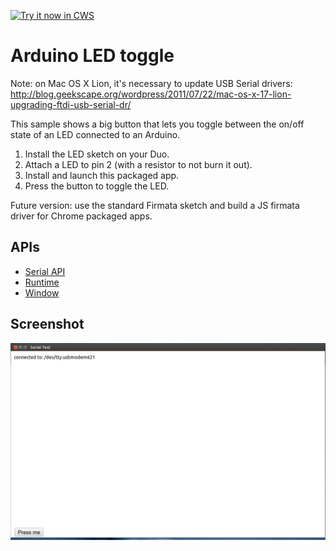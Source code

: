 <a target="_blank" href="https://chrome.google.com/webstore/detail/bdiclhdalonemjdeeaglackjgdboboem">![Try it now in CWS](https://raw.github.com/GoogleChrome/chrome-app-samples/master/tryitnowbutton.png "Click here to install this sample from the Chrome Web Store")</a>


# Arduino LED toggle

Note: on Mac OS X Lion, it's necessary to update USB Serial drivers:
http://blog.geekscape.org/wordpress/2011/07/22/mac-os-x-17-lion-upgrading-ftdi-usb-serial-dr/

This sample shows a big button that lets you toggle between the on/off
state of an LED connected to an Arduino.

1. Install the LED sketch on your Duo.
2. Attach a LED to pin 2 (with a resistor to not burn it out).
3. Install and launch this packaged app.
4. Press the button to toggle the LED.

Future version: use the standard Firmata sketch and build a JS firmata driver
for Chrome packaged apps.

## APIs

* [Serial API](http://developer.chrome.com/apps/app.hardware.html#serial)
* [Runtime](http://developer.chrome.com/apps/app.runtime.html)
* [Window](http://developer.chrome.com/apps/app.window.html)

## Screenshot
![screenshot](assets/screenshot_1280_800.png)
